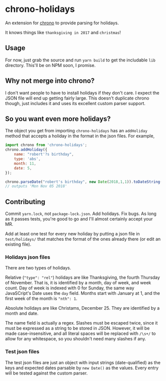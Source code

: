 chrono-holidays
===

An extension for [chrono](https://github.com/wanasit/chrono) to provide parsing for
holidays.

It knows things like `thanksgiving in 2017` and `christmas`!

## Usage
For now, just grab the source and run `yarn build` to get the includable `lib` directory.
This'll be on NPM soon, I promise.

## Why not merge into chrono?
I don't want people to have to install holidays if they don't care. I expect the JSON file
will end up getting fairly large. This doesn't duplicate chrono though, just includes it
and uses its excellent custom parser support.

## So you want even more holidays?
The object you get from importing `chrono-holidays` has an `addHoliday` method that
accepts a holiday in the format in the json files. For example,

```javascript
import chrono from 'chrono-holidays';
chrono.addHoliday({
    name: "robert'?s birthday",
    type: 'abs',
    month: 11,
    date: 5,
});

chrono.parseDate("robert's birthday", new Date(2018,1,1)).toDateString()
// outputs 'Mon Nov 05 2018'
```

## Contributing
Commit `yarn.lock`, not `package-lock.json`. Add holidays. Fix bugs. As long as it passes
tests, you're good to go and I'll almost certainly accept your MR.

Add at least one test for every new holiday by putting a json file in `test/holidays/`
that matches the format of the ones already there (or edit an existing file).

### Holidays json files
There are two types of holidays.

Relative (`"type": "rel"`) holidays are like Thanksgiving, the fourth Thursday of
November. That is, it is identified by a month, day of week, and week count. Day of week
is indexed with 0 for Sunday, the same way JavaSCript's Date uses the `day` field. Months
start with January at 1, and the first week of the month is `"nth": 1`.

Absolute holidays are like Christams, December 25. They are identified by a month and
date.

The name field is actually a regex. Slashes must be escaped twice, since it must be
expressed as a string to be stored in JSON. However, it will be made case-insensitive, and
all literal spaces will be replaced with `/\s+/` to allow for any whitespace, so you
shouldn't need many slashes if any.

### Test json files
The test json files are just an object with input strings (date-qualified) as the keys and
expected dates parsable by `new Date()` as the values. Every entry will be tested against
the custom parser.
